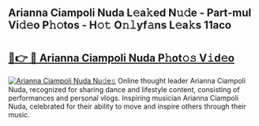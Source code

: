 ## Arianna Ciampoli Nuda L𝚎a𝚔ed N𝚞𝚍e - Part-muI Vi𝚍𝚎o P𝚑𝚘tos - H𝚘𝚝 O𝚗𝚕yf𝚊ns L𝚎a𝚔s 11aco

# <h2><a href="http://kf71qk6.oniu.top/?m=Arianna+Ciampoli+Nuda">🔗👉 🔴 Arianna Ciampoli Nuda P𝚑ot𝚘𝚜 V𝚒d𝚎o</a></h2>

[![Arianna Ciampoli Nuda Nu𝚍e𝚜](https://i.imgur.com/0qMVB7G.gif)](http://kf71qk6.oniu.top/?m=Arianna+Ciampoli+Nuda)
Online thought leader Arianna Ciampoli Nuda, recognized for sharing dance and lifestyle content, consisting of performances and personal vlogs. Inspiring musician Arianna Ciampoli Nuda, celebrated for their ability to move and inspire others through their music.  

